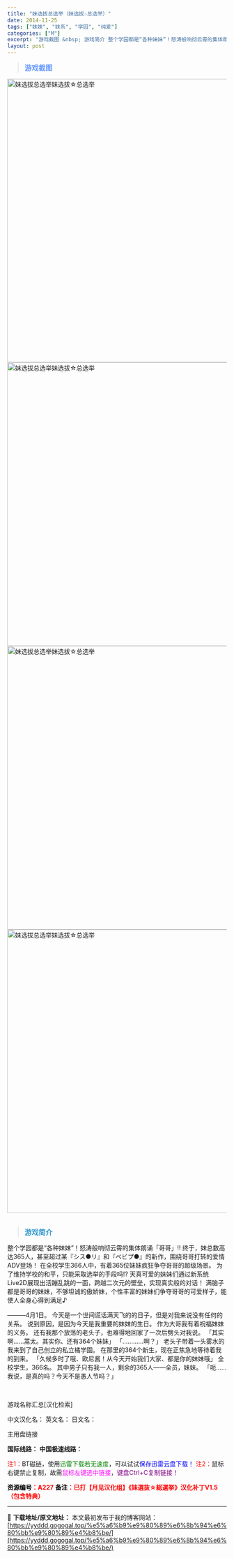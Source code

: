 ```yaml
---
title: "妹选拔总选举（妹选拔☆总选举）"
date: 2014-11-25
tags: ["妹妹", "妹系", "学园", "纯爱"]
categories: ["M"]
excerpt: "游戏截图 &nbsp; 游戏简介 整个学园都是“各种妹妹”！怒涛般响彻云霄的集体朗诵「哥哥」!! 终于，妹总数高达365人，甚至超过某『シス●リ』和『ベビプ●』的新作，围绕哥哥打转的爱情ADV登场！ 在全校学生366人中，有着365位妹妹疯狂争夺哥哥的超级场景。 为了维持学校的和平，只能采取选举的手&hellip;"
layout: post
---
```


<div>
<blockquote><b><span style="font-size: 12pt; color: #6699ff;">游戏截图</span></b></blockquote>
<div><img title="点击放大" src="https://yyddd.gogogal.top/wp-content/uploads/2025/04/20250430_6811e97c80d5d.webp" alt="妹选拔总选举妹选拔☆总选举" width="650" /></div>
<div><img title="点击放大" src="https://cdn.ttloli.com/pic/005ODKsIgy1fi91haopwoj30mo0hq78e.webp" alt="妹选拔总选举妹选拔☆总选举" width="650" /></div>
<div><img title="点击放大" src="https://yyddd.gogogal.top/wp-content/uploads/2025/04/20250430_6811e98890f00.webp" alt="妹选拔总选举妹选拔☆总选举" width="650" /></div>
<div><img title="点击放大" src="https://yyddd.gogogal.top/wp-content/uploads/2025/04/20250430_6811e98a1c897.webp" alt="妹选拔总选举妹选拔☆总选举" width="650" /></div>
&nbsp;
<blockquote><b><span style="font-size: 12pt; color: #3399cc;">游戏简介</span></b></blockquote>
<div>整个学园都是“各种妹妹”！怒涛般响彻云霄的集体朗诵「哥哥」!!
终于，妹总数高达365人，甚至超过某『シス●リ』和『ベビプ●』的新作，围绕哥哥打转的爱情ADV登场！
在全校学生366人中，有着365位妹妹疯狂争夺哥哥的超级场景。
为了维持学校的和平，只能采取选举的手段吗!?
天真可爱的妹妹们通过新系统Live2D展现出活蹦乱跳的一面，跨越二次元的壁垒，实现真实般的对话！
满脑子都是哥哥的妹妹，不够坦诚的傲娇妹，个性丰富的妹妹们争夺哥哥的可爱样子，能使人全身心得到满足♪

―――4月1日。
今天是一个世间谎话满天飞的的日子，但是对我来说没有任何的关系。
说到原因，是因为今天是我重要的妹妹的生日。
作为大哥我有着祝福妹妹的义务。
还有我那个放荡的老头子，也难得地回家了一次后劈头对我说。
「其实啊……蒿太。其实你、还有364个妹妹」
「…………啊？」
老头子带着一头雾水的我来到了自己创立的私立橘学園。
在那里的364个新生，现在正焦急地等待着我的到来。
「久候多时了哦、欧尼酱！从今天开始我们大家、都是你的妹妹哦」
全校学生，366名。
其中男子只有我一人，剩余的365人——全员，妹妹。
「呃……我说，是真的吗？今天不是愚人节吗？」</div>
&nbsp;

游戏名称汇总[汉化检索]

中文汉化名：
英文名：
日文名：
</div>
<div class="panel panel-primary">
<div class="panel-heading">主用盘链接</div>
<div class="panel-body">

<b>国际线路：</b>
<b>中国极速线路：</b>


<span style="color: #ff0000;">注1：</span>BT磁链，使用<span style="color: #008000;">迅雷下载若无速度</span>，可以试试<span style="color: #0000ff;">保存迅雷云盘下载！</span>
<span style="color: #ff0000;">注2：</span>鼠标右键禁止复制，故需<span style="color: #ff00ff;">鼠标左键选中链接</span>，<span style="color: #800080;">键盘Ctrl+C复制链接！</span>

</div>
<div class="panel-footer"><span style="color: #ff0000;"><b><span style="color: #000000;">资源编号</span>：A227</b></span>
<span style="color: #ff0000;"><b><span style="color: #000000;">备注</span>：已打【月见汉化组】《妹選抜☆総選挙》汉化补丁V1.5（包含特典）</b></span></div>
</div>

---
📖 **下载地址/原文地址：** 本文最初发布于我的博客网站：[https://yyddd.gogogal.top/%e5%a6%b9%e9%80%89%e6%8b%94%e6%80%bb%e9%80%89%e4%b8%be/](https://yyddd.gogogal.top/%e5%a6%b9%e9%80%89%e6%8b%94%e6%80%bb%e9%80%89%e4%b8%be/)

